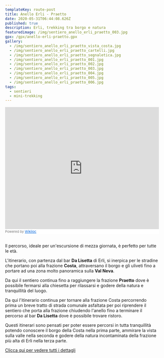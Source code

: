```yaml
---
templateKey: route-post
title: Anello Erli - Praetto
date: 2020-05-31T06:44:08.626Z
published: true
description: Erli, trekking tra borgo e natura
featuredimage: /img/sentiero_anello_erli_praetto_003.jpg
gpx: /gpx/anello-erli-praetto.gpx
gallery:
  - /img/sentiero_anello_erli_praetto_vista_costa.jpg
  - /img/sentiero_anello_erli_praetto_cartelli.jpg
  - /img/sentiero_anello_erli_praetto_segnaletica.jpg
  - /img/sentiero_anello_erli_praetto_001.jpg
  - /img/sentiero_anello_erli_praetto_002.jpg
  - /img/sentiero_anello_erli_praetto_003.jpg
  - /img/sentiero_anello_erli_praetto_004.jpg
  - /img/sentiero_anello_erli_praetto_005.jpg
  - /img/sentiero_anello_erli_praetto_006.jpg
tags:
  - sentieri
  - mini-trekking
---
```


<div style="margin-bottom: 30px">
<iframe frameBorder="0" scrolling="no" src="https://it.wikiloc.com/wikiloc/spatialArtifacts.do?event=view&id=50211380&measures=off&title=on&near=off&images=on&maptype=H" width="100%" height="400"></iframe><div style="background-color:#fff;color:#777;font-size:11px;line-height:16px;">Powered by <a style="color:#06d;font-size:11px;line-height:16px;" target="_blank" href="https://it.wikiloc.com">Wikiloc</a></div>
</div>


Il percorso, ideale per un'escursione di mezza giornata, è perfetto per tutte le età.

L'itinerario, con partenza dal bar **Da Lisetta** di Erli, si inerpica per le stradine che portano poi alla frazione **Costa**, attraversano il borgo e gli uliveti fino a portare ad una zona molto panoramica sulla **Val Neva**.

Da qui il sentiero continua fino a raggiungere la frazione **Praetto** dove è possibile fermarsi alla chiesetta per rilassarsi e godere della natura e tranquillità del luogo.

Da qui l'itinerario continua per tornare alla frazione Costa percorrendo prima un breve tratto di strada comunale asfaltata per poi riprendere il sentiero che porta alla frazione chiudendo l'anello fino a terminare il percorso al bar **Da Lisetta** dove è possibile trovare ristoro.

Questi itinerari sono pensati per poter essere percorsi in tutta tranquillità potendo conoscere il borgo della Costa nella prima parte, ammirare la vista sulla valle nella seconda e godere della natura incontaminata della frazione più alta di Erli nella terza parte.

<a href="https://www.strava.com/activities/anello-erli-praetto-3536530678?utm_campaign=ride_share&utm_content=59892579&utm_medium=widget" target="_blank">Clicca qui per vedere tutti i dettagli</a>

<br/>
